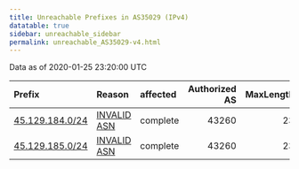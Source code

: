 ```yaml
---
title: Unreachable Prefixes in AS35029 (IPv4)
datatable: true
sidebar: unreachable_sidebar
permalink: unreachable_AS35029-v4.html
---
```


Data as of 2020-01-25 23:20:00 UTC


<div class="datatable-begin"></div>

| Prefix                                                   | Reason                                                                                                 | affected   |   Authorized AS |   MaxLength | Anchor                                         |   unreachable /24s |
|:---------------------------------------------------------|:-------------------------------------------------------------------------------------------------------|:-----------|----------------:|------------:|:-----------------------------------------------|-------------------:|
| [45.129.184.0/24](https://stat.ripe.net/45.129.184.0/24) | [INVALID ASN](https://rpki-validator.ripe.net/announcement-preview?asn=AS35029&prefix=45.129.184.0/24) | complete   |           43260 |          23 | [RIPE](unreachable_RIPE_NCC_RPKI_Root-v4.html) |                  1 |
| [45.129.185.0/24](https://stat.ripe.net/45.129.185.0/24) | [INVALID ASN](https://rpki-validator.ripe.net/announcement-preview?asn=AS35029&prefix=45.129.185.0/24) | complete   |           43260 |          23 | [RIPE](unreachable_RIPE_NCC_RPKI_Root-v4.html) |                  1 |

<div class="datatable-end"></div>